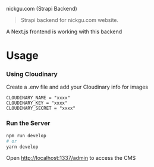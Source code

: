 nickgu.com (Strapi Backend)

> Strapi backend for nickgu.com website.

A Next.js frontend is working with this backend

# Usage

### Using Cloudinary

Create a .env file and add your Cloudinary info for images

```
CLOUDINARY_NAME = "xxxx"
CLOUDINARY_KEY = "xxxx"
CLOUDINARY_SECRET = "xxxx"
```

### Run the Server

```bash
npm run develop
# or
yarn develop
```

Open [http://localhost:1337/admin](http://localhost:1337/admin) to access the CMS
